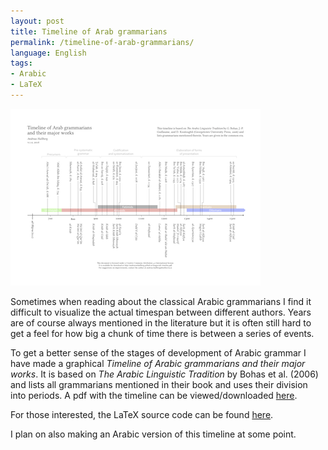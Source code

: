 ```yaml
---
layout: post
title: Timeline of Arab grammarians
permalink: /timeline-of-arab-grammarians/
language: English
tags:
- Arabic
- LaTeX
---
```


[![thumbnail](/images/alt-timeline.thumbnail.png)](/images/alt-timeline.pdf)

Sometimes when reading about the classical Arabic grammarians I find it difficult to visualize the actual timespan between different authors. Years are of course always mentioned in the literature but it is often still hard to get a feel for how big a chunk of time there is between a series of events. 

To get a better sense of the stages of development of Arabic grammar I have made a graphical *Timeline of Arabic grammarians and their major works*. It is based on *The Arabic Linguistic Tradition* by Bohas et al. (2006) and lists all grammarians mentioned in their book and uses their division into periods. A pdf with the timeline can be viewed/downloaded [here](/images/alt-timeline.pdf).

For those interested, the LaTeX source code can be found [here](https://github.com/andreasmhallberg/alt-timeline/blob/master/alt-timeline.tex). 

I plan on also making an Arabic version of this timeline at some point.
